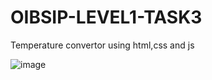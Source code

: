 # OIBSIP-LEVEL1-TASK3
Temperature convertor using html,css and js

![image](https://github.com/chellapillasvbharadwaj/OIBSIP-LEVEL1-TASK3/assets/104909144/ec9b427b-9854-430c-a53f-6e8b63b4244a)
